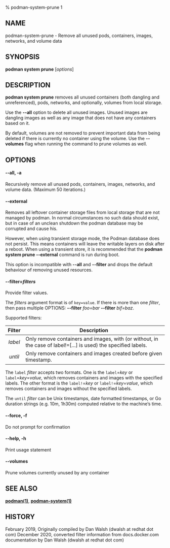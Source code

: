 % podman-system-prune 1

## NAME

podman\-system\-prune - Remove all unused pods, containers, images, networks, and volume data

## SYNOPSIS

**podman system prune** [*options*]

## DESCRIPTION

**podman system prune** removes all unused containers (both dangling and unreferenced), pods, networks, and optionally, volumes from local storage.

Use the **--all** option to delete all unused images. Unused images are dangling images as well as any image that does not have any containers based on it.

By default, volumes are not removed to prevent important data from being deleted if there is currently no container using the volume. Use the **--volumes** flag when running the command to prune volumes as well.

## OPTIONS

#### **--all**, **-a**

Recursively remove all unused pods, containers, images, networks, and volume data. (Maximum 50 iterations.)

#### **--external**

Removes all leftover container storage files from local storage that are not managed by podman. In normal circumstances no such data should exist, but in case of an unclean shutdown the podman database may be corrupted and cause his.

However, when using transient storage mode, the Podman database does not persist. This means containers will leave the writable layers on disk after a reboot. When using a transient store, it is recommended that the **podman system prune --external** command is run during boot.

This option is incompatible with **--all** and **--filter** and drops the default behaviour of removing unused resources.

#### **--filter**=_filters_

Provide filter values.

The _filters_ argument format is of `key=value`. If there is more than one _filter_, then pass multiple OPTIONS: **--filter** _foo=bar_ **--filter** _bif=baz_.

Supported filters:

| Filter  | Description                                                                                                     |
| :-----: | --------------------------------------------------------------------------------------------------------------- |
| _label_ | Only remove containers and images, with (or without, in the case of label!=[...] is used) the specified labels. |
| _until_ | Only remove containers and images created before given timestamp.                                               |

The `label` _filter_ accepts two formats. One is the `label`=_key_ or `label`=_key_=_value_, which removes containers and images with the specified labels. The other format is the `label!`=_key_ or `label!`=_key_=_value_, which removes containers and images without the specified labels.

The `until` _filter_ can be Unix timestamps, date formatted timestamps, or Go duration strings (e.g. 10m, 1h30m) computed relative to the machine’s time.

#### **--force**, **-f**

Do not prompt for confirmation

#### **--help**, **-h**

Print usage statement

#### **--volumes**

Prune volumes currently unused by any container

## SEE ALSO

**[podman(1)](commands/podman.md)**, **[podman-system(1)](commands/podman-system/podman-system.md)**

## HISTORY

February 2019, Originally compiled by Dan Walsh (dwalsh at redhat dot com)
December 2020, converted filter information from docs.docker.com documentation by Dan Walsh (dwalsh at redhat dot com)
